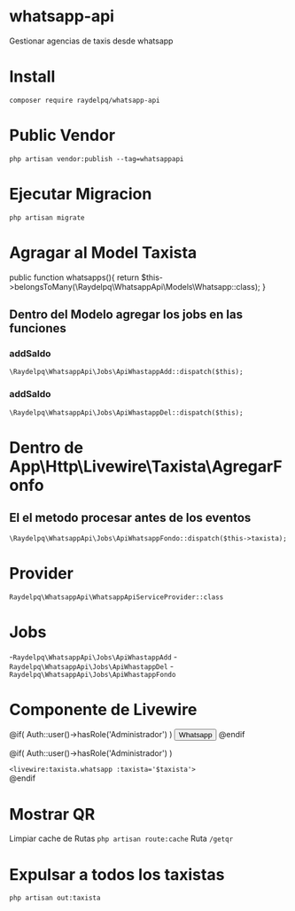 # whatsapp-api
 Gestionar agencias de taxis desde whatsapp

# Install
 ``composer require raydelpq/whatsapp-api``

# Public Vendor
 ``php artisan vendor:publish --tag=whatsappapi``

# Ejecutar Migracion
 ``php artisan migrate``

# Agragar al Model Taxista
 public function whatsapps(){
    return $this->belongsToMany(\Raydelpq\WhatsappApi\Models\Whatsapp::class);
 }

 ## Dentro del Modelo agregar los jobs en las funciones
  ### addSaldo
   ``\Raydelpq\WhatsappApi\Jobs\ApiWhastappAdd::dispatch($this);``

   ### addSaldo
   ``\Raydelpq\WhatsappApi\Jobs\ApiWhastappDel::dispatch($this);``

# Dentro de App\Http\Livewire\Taxista\AgregarFonfo
 ## El el metodo procesar antes de los eventos
 ``\Raydelpq\WhatsappApi\Jobs\ApiWhatsappFondo::dispatch($this->taxista);``

# Provider
 ``Raydelpq\WhatsappApi\WhatsappApiServiceProvider::class``

# Jobs
 -``Raydelpq\WhatsappApi\Jobs\ApiWhastappAdd``
 -``Raydelpq\WhatsappApi\Jobs\ApiWhastappDel``
 -``Raydelpq\WhatsappApi\Jobs\ApiWhastappFondo``

# Componente de Livewire
 @if( Auth::user()->hasRole('Administrador') )
    <button :class=" tab == 5 ? 'bg-slate-300 dark:bg-slate-800' : 'bg-slate-900' " class="text-white px-4 py-2 -mr-1.5 border-l border-slate-900 dark:border-white rounded-tr border-t" x-on:click="tab=5;">Whatsapp</button>
 @endif

 @if( Auth::user()->hasRole('Administrador') )
    <div x-show="tab == 5" class="p-4 bg-slate-300 dark:bg-slate-800 rounded-b rounded-tr w-full">
        ``<livewire:taxista.whatsapp :taxista='$taxista'>``
    </div>
 @endif
 

# Mostrar QR
 Limpiar cache de Rutas ``php artisan route:cache``
 Ruta ``/getqr``

# Expulsar a todos los taxistas 
   ``php artisan out:taxista``